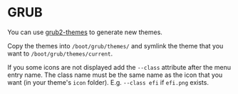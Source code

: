 # GRUB

You can use [grub2-themes](https://github.com/vinceliuice/grub2-themes)
to generate new themes.

Copy the themes into `/boot/grub/themes/` and symlink the theme that you want to
`/boot/grub/themes/current`.

If you some icons are not displayed add the `--class` attribute after the menu
entry name. The class name must be the same name as the icon that you want
(in your theme's `icon` folder). E.g. `--class efi` if `efi.png` exists.
